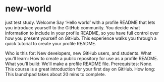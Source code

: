 # new-world

just test study.
Welcome
Say ‘Hello world’ with a profile README that lets you introduce yourself to the GitHub community. You decide what information to include in your profile README, so you have full control over how you present yourself on GitHub. This experience walks you through a quick tutorial to create your profile README.

Who is this for: New developers, new GitHub users, and students.
What you'll learn: How to create a public repository for use as a profile README.
What you'll build: We'll make a profile README file.
Prerequisites: None. This course is a great introduction for your first day on GitHub.
How long: This launchpad takes about 20 mins to complete.
